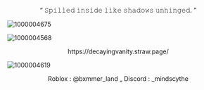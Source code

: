 <p align="center">
“ 𝚂𝚙𝚒𝚕𝚕𝚎𝚍 𝚒𝚗𝚜𝚒𝚍𝚎 𝚕𝚒𝚔𝚎 𝚜𝚑𝚊𝚍𝚘𝚠𝚜 𝚞𝚗𝚑𝚒𝚗𝚐𝚎𝚍. ”
</p>

![1000004675](https://github.com/user-attachments/assets/7c953d83-4084-43bb-a808-9991445298e9)



![1000004568](https://github.com/user-attachments/assets/fa026def-edde-438a-ba93-a4709ecc7edd)





<p align="center">
https://decayingvanity.straw.page/
</p>


![1000004619](https://github.com/user-attachments/assets/30b09b79-223f-49f9-b932-13222a29053d)
<p align="center">
Roblox : @bxmmer_land „ Discord : _mindscythe
</p>
